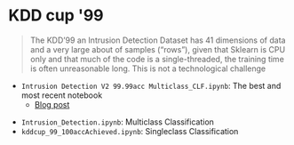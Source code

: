 # KDD cup '99

> The KDD’99 an Intrusion Detection Dataset has 41 dimensions of data and a very large about of samples (“rows”), given that Sklearn is CPU only and that much of the code is a single-threaded, the training time is often unreasonable long. This is not a technological challenge

+ `Intrusion Detection V2 99.99acc Multiclass_CLF.ipynb`: The best and most recent notebook 
  + [Blog post](https://medium.com/@alik604/predicting-the-nsl-kdd-data-set-with-98-accuracy-240a7a245c9d) 
* `Intrusion_Detection.ipynb`: Multiclass Classification
* `kddcup_99_100accAchieved.ipynb`: Singleclass Classification


